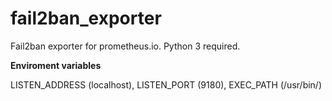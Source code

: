 # fail2ban_exporter
Fail2ban exporter for prometheus.io. Python 3 required.

**Enviroment variables**

LISTEN_ADDRESS (localhost), LISTEN_PORT (9180), EXEC_PATH (/usr/bin/)
